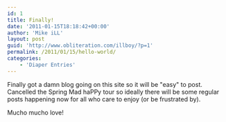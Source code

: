 ```yaml
---
id: 1
title: Finally!
date: '2011-01-15T18:18:42+00:00'
author: 'Mike iLL'
layout: post
guid: 'http://www.obliteration.com/illboy/?p=1'
permalink: /2011/01/15/hello-world/
categories:
    - 'Diaper Entries'
---
```


Finally got a damn blog going on this site so it will be "easy" to post. Cancelled the Spring Mad haPPy tour so ideally there will be some regular posts happening now for all who care to enjoy (or be frustrated by).

Mucho mucho love!